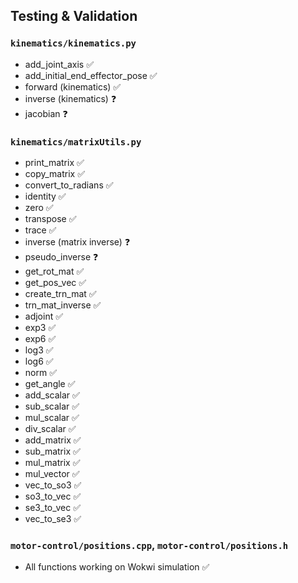 ## Testing & Validation
### `kinematics/kinematics.py`
- add_joint_axis ✅
- add_initial_end_effector_pose ✅
- forward (kinematics) ✅
- inverse (kinematics) ❓
- jacobian ❓

### `kinematics/matrixUtils.py`
- print_matrix ✅
- copy_matrix ✅
- convert_to_radians ✅
- identity ✅
- zero ✅
- transpose ✅
- trace ✅
- inverse (matrix inverse) ❓
- pseudo_inverse ❓
- get_rot_mat ✅
- get_pos_vec ✅
- create_trn_mat ✅
- trn_mat_inverse ✅
- adjoint ✅
- exp3 ✅
- exp6 ✅
- log3 ✅
- log6 ✅
- norm ✅
- get_angle ✅
- add_scalar ✅
- sub_scalar ✅
- mul_scalar ✅
- div_scalar ✅
- add_matrix ✅
- sub_matrix ✅
- mul_matrix ✅
- mul_vector ✅
- vec_to_so3 ✅
- so3_to_vec ✅
- se3_to_vec ✅
- vec_to_se3 ✅

### `motor-control/positions.cpp`, `motor-control/positions.h`
- All functions working on Wokwi simulation ✅